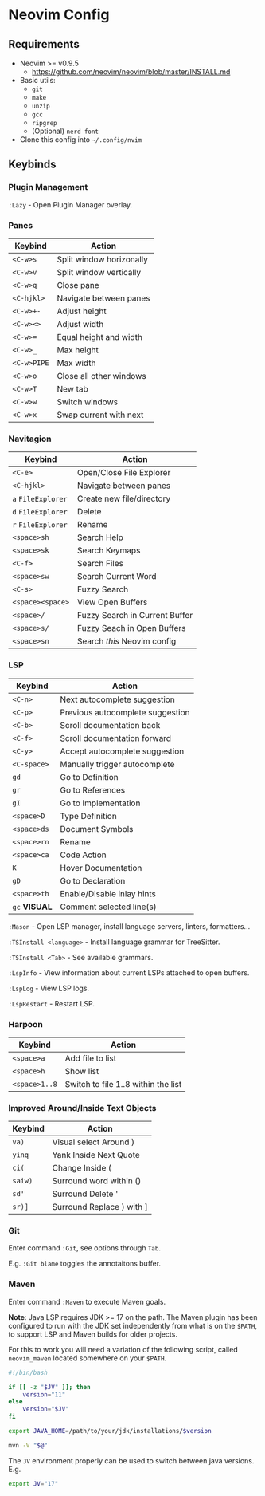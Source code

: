 # Neovim Config

## Requirements

- Neovim >= v0.9.5
  - https://github.com/neovim/neovim/blob/master/INSTALL.md
- Basic utils:
  - `git`
  - `make`
  - `unzip`
  - `gcc`
  - `ripgrep`
  - (Optional) `nerd font`
- Clone this config into `~/.config/nvim`

## Keybinds

### Plugin Management

`:Lazy` - Open Plugin Manager overlay.

### Panes

| Keybind | Action |
| ------- | ----- |
| `<C-w>s` | Split window horizonally |
| `<C-w>v` | Split window vertically |
| `<C-w>q` | Close pane |
| `<C-hjkl>` | Navigate between panes |
| `<C-w>+-` | Adjust height |
| `<C-w><>` | Adjust width |
| `<C-w>=` | Equal height and width |
| `<C-w>_` | Max height |
| `<C-w>PIPE` | Max width |
| `<C-w>o` | Close all other windows |
| `<C-w>T` | New tab |
| `<C-w>w` | Switch windows |
| `<C-w>x` | Swap current with next |

### Navitagion

| Keybind | Action |
| ------- | ----- |
| `<C-e>` | Open/Close File Explorer |
| `<C-hjkl>` | Navigate between panes |
| `a` `FileExplorer` | Create new file/directory |
| `d` `FileExplorer` | Delete |
| `r` `FileExplorer` | Rename |
| `<space>sh` | Search Help |
| `<space>sk` | Search Keymaps |
| `<C-f>` | Search Files |
| `<space>sw` | Search Current Word |
| `<C-s>` | Fuzzy Search |
| `<space><space>` | View Open Buffers |
| `<space>/` | Fuzzy Search in Current Buffer |
| `<space>s/` | Fuzzy Seach in Open Buffers |
| `<space>sn` | Search *this* Neovim config |

### LSP

| Keybind | Action |
| ------- | ----- |
| `<C-n>` | Next autocomplete suggestion |
| `<C-p>` | Previous autocomplete suggestion |
| `<C-b>` | Scroll documentation back |
| `<C-f>` | Scroll documentation forward |
| `<C-y>` | Accept autocomplete suggestion
| `<C-space>` | Manually trigger autocomplete |
| `gd` | Go to Definition |
| `gr` | Go to References |
| `gI` | Go to Implementation |
| `<space>D` | Type Definition |
| `<space>ds` | Document Symbols |
| `<space>rn` | Rename |
| `<space>ca` | Code Action |
| `K` | Hover Documentation |
| `gD` | Go to Declaration |
| `<space>th` | Enable/Disable inlay hints |
| `gc` **VISUAL** | Comment selected line(s) |

`:Mason` - Open LSP manager, install language servers, linters, formatters...

`:TSInstall <language>` - Install language grammar for TreeSitter.

`:TSInstall <Tab>` - See available grammars.

`:LspInfo` - View information about current LSPs attached to open buffers.

`:LspLog` - View LSP logs.

`:LspRestart` - Restart LSP.

### Harpoon

| Keybind | Action |
| ------- | ----- |
| `<space>a` | Add file to list |
| `<space>h` | Show list |
| `<space>1..8` | Switch to file 1..8 within the list |

### Improved Around/Inside Text Objects

| Keybind | Action |
| ------- | ----- |
| `va)` | Visual select Around ) |
| `yinq` | Yank Inside Next Quote |
| `ci(` | Change Inside ( |
| `saiw)` | Surround word within () |
| `sd'` | Surround Delete ' |
| `sr)]` | Surround Replace ) with ] |

### Git

Enter command `:Git`, see options through `Tab`.

E.g. `:Git blame` toggles the annotaitons buffer.

### Maven

Enter command `:Maven` to execute Maven goals.

**Note**: Java LSP requires JDK >= 17 on the path. The Maven plugin has been configured
to run with the JDK set independently from what is on the `$PATH`,
to support LSP and Maven builds for older projects.

For this to work you will need a variation of the following script,
called `neovim_maven` located somewhere on your `$PATH`.

```bash
#!/bin/bash

if [[ -z "$JV" ]]; then
    version="11"
else
    version="$JV"
fi

export JAVA_HOME=/path/to/your/jdk/installations/$version

mvn -V "$@"
```

The `JV` environment properly can be used to switch between java versions. E.g.

```bash
export JV="17"
```
